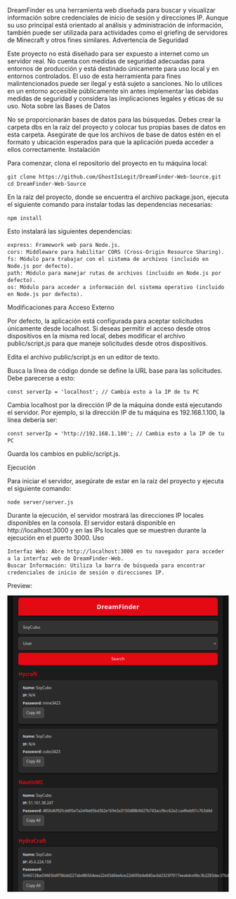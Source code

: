 DreamFinder es una herramienta web diseñada para buscar y visualizar información sobre credenciales de inicio de sesión y direcciones IP. Aunque su uso principal está orientado al análisis y administración de información, también puede ser utilizada para actividades como el griefing de servidores de Minecraft y otros fines similares.
Advertencia de Seguridad

Este proyecto no está diseñado para ser expuesto a internet como un servidor real. No cuenta con medidas de seguridad adecuadas para entornos de producción y está destinado únicamente para uso local y en entornos controlados. El uso de esta herramienta para fines malintencionados puede ser ilegal y está sujeto a sanciones. No lo utilices en un entorno accesible públicamente sin antes implementar las debidas medidas de seguridad y considera las implicaciones legales y éticas de su uso.
Nota sobre las Bases de Datos

No se proporcionarán bases de datos para las búsquedas. Debes crear la carpeta dbs en la raíz del proyecto y colocar tus propias bases de datos en esta carpeta. Asegúrate de que los archivos de base de datos estén en el formato y ubicación esperados para que la aplicación pueda acceder a ellos correctamente.
Instalación

Para comenzar, clona el repositorio del proyecto en tu máquina local:

    git clone https://github.com/GhostIsLegit/DreamFinder-Web-Source.git
    cd DreamFinder-Web-Source

En la raíz del proyecto, donde se encuentra el archivo package.json, ejecuta el siguiente comando para instalar todas las dependencias necesarias:
    
    npm install

Esto instalará las siguientes dependencias:

    express: Framework web para Node.js.
    cors: Middleware para habilitar CORS (Cross-Origin Resource Sharing).
    fs: Módulo para trabajar con el sistema de archivos (incluido en Node.js por defecto).
    path: Módulo para manejar rutas de archivos (incluido en Node.js por defecto).
    os: Módulo para acceder a información del sistema operativo (incluido en Node.js por defecto).

Modificaciones para Acceso Externo

Por defecto, la aplicación está configurada para aceptar solicitudes únicamente desde localhost. Si deseas permitir el acceso desde otros dispositivos en la misma red local, debes modificar el archivo public/script.js para que maneje solicitudes desde otros dispositivos.

Edita el archivo public/script.js en un editor de texto.

Busca la línea de código donde se define la URL base para las solicitudes. Debe parecerse a esto:

    const serverIp = 'localhost'; // Cambia esto a la IP de tu PC

Cambia localhost por la dirección IP de la máquina donde está ejecutando el servidor. Por ejemplo, si la dirección IP de tu máquina es 192.168.1.100, la línea debería ser:

    const serverIp = 'http://192.168.1.100'; // Cambia esto a la IP de tu PC

Guarda los cambios en public/script.js.

Ejecución

Para iniciar el servidor, asegúrate de estar en la raíz del proyecto y ejecuta el siguiente comando:

    node server/server.js

Durante la ejecución, el servidor mostrará las direcciones IP locales disponibles en la consola. El servidor estará disponible en http://localhost:3000 y en las IPs locales que se muestren durante la ejecución en el puerto 3000.
Uso

    Interfaz Web: Abre http://localhost:3000 en tu navegador para acceder a la interfaz web de DreamFinder-Web.
    Buscar Información: Utiliza la barra de búsqueda para encontrar credenciales de inicio de sesión o direcciones IP.


Preview:

![Preview](https://github.com/GhostIsLegit/DreamFinder-Web-Source/blob/main/aa.png)
